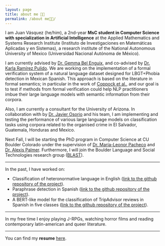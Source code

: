```yaml
---
layout: page
title: about me 👋🏾 
permalink: /about me👋🏾/
---
```


I am Juan Vásquez (he/him), a 2nd-year **MsC student in Computer Science with specialization in Artificial Intelligence** at the Applied Mathematics and Systems Research Institute (Instituto de Investigaciones en Matemáticas Aplicadas y en Sistemas), a research institute of the National Autonomous University of Mexico (Universidad Nacional Autónoma de México).

I am currently advised by [Dr. Gemma Bel Enguix](https://scholar.google.com/citations?hl=en&user=RXWYz10AAAAJ), and co-advised by [Dr. Karla Ramírez Pulido](https://www.fciencias.unam.mx/directorio/34006). We are working on the implementation of a formal verification system of a natural language dataset designed for LBGT+Phobia detection in Mexican Spanish. This approach is based on the literature in formal semantics; in particular in the work of  [Coppock et al.](https://eecoppock.info/bootcamp/Invitation_to_formal_semantics-2022Jan18.pdf), and our goal is to test if methods from formal verification could help NLP practitioners imbue their large language models with semantic information from their corpora.

Also, I am currently a consultant for the University of Arizona. In collaboration with by [Dr. Javier Osorio](https://www.javierosorio.net) and his team, I am implementing and testing the performance of various large language models on classification tasks using corpora related to the organised crime in El Salvador, Guatemala, Honduras and Mexico.

Next Fall, I will be starting the PhD program in Computer Science at CU Boulder Colorado under the supervision of [Dr. María-Leonor Pacheco](https://mlpacheco.github.io/) and [Dr. Alexis Palmer](https://www.colorado.edu/linguistics/alexis-palmer). Furthermore, I will join the Boulder Language and Social Technologies research group ([BLAST](<https://blast-cu.github.io/>)).

---

In the past, I have worked on:

- Classification of heteronormative language in English ([link to the github repository of the project](https://github.com/juanmvsa/HeteroCorpus)).
- Paraphrase detection in Spanish ([link to the github repository of the project](https://sites.google.com/view/par-mex/home)).
- A BERT-like model for the classification of TripAdvisor reviews in Spanish in five classes ([link to the github repository of the project](https://github.com/juanmvsa/Sentiment-Analysis-TripAdvisor-Spanish)).

---

In my free time I enjoy playing J-RPGs, watching horror films and reading contemporary latin-american and queer literature.

---

You can find my **resume** [here](https://juanmvsa.github.io/docs/cv.pdf).
